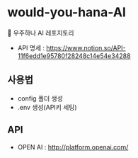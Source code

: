 # would-you-hana-AI
📁 우주하나 AI 레포지토리

- API 명세 : https://www.notion.so/API-11f6edd1e95780f28248c14e54e34288

## 사용법
- config 폴더 생성
- .env 생성(API키 세팅)

## API
- OPEN AI : http://platform.openai.com/
